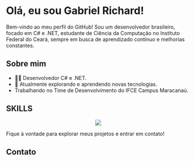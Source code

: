 # Olá, eu sou Gabriel Richard!

Bem-vindo ao meu perfil do GitHub! Sou um desenvolvedor brasileiro, focado em C# e .NET, estudante de Ciência da Computação no Instituto Federal do Ceará, sempre em busca de aprendizado contínuo e melhorias constantes.

## Sobre mim

- 👨‍💻 Desenvolvedor C# e .NET.
- 🌱 Atualmente explorando e aprendendo novas tecnologias.
- Trabalhando no Time de Desenvolvimento do IFCE Campus Maracanaú.

## SKILLS

<p align="center">
  <a href="https://skillicons.dev">
    <img src="https://skillicons.dev/icons?i=cs,dotnet,mysql,azure,aws, git" />
  </a>
</p>


Fique à vontade para explorar meus projetos e entrar em contato!

## Contato

    
